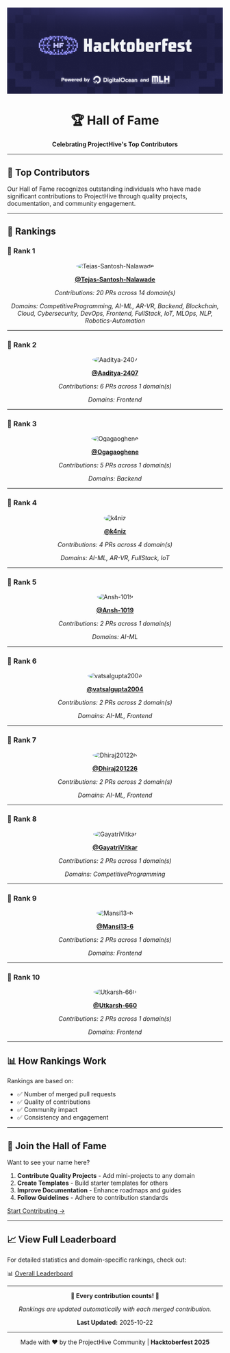 <div align="center">

![Hacktoberfest Banner](../assets/Banner/HF2025-EmailHeader.png)

# 🏆 Hall of Fame

**Celebrating ProjectHive's Top Contributors**

</div>

---

## 🌟 Top Contributors

Our Hall of Fame recognizes outstanding individuals who have made significant contributions to ProjectHive through quality projects, documentation, and community engagement.

---

## 🏅 Rankings

### 🥇 Rank 1

<div align="center">

<img src="https://github.com/Tejas-Santosh-Nalawade.png" width="100" height="100" style="border-radius: 50%;" alt="Tejas-Santosh-Nalawade"/>

**[@Tejas-Santosh-Nalawade](https://github.com/Tejas-Santosh-Nalawade)**

*Contributions: 20 PRs across 14 domain(s)*

*Domains: CompetitiveProgramming, AI-ML, AR-VR, Backend, Blockchain, Cloud, Cybersecurity, DevOps, Frontend, FullStack, IoT, MLOps, NLP, Robotics-Automation*

</div>

---

### 🥈 Rank 2

<div align="center">

<img src="https://github.com/Aaditya-2407.png" width="100" height="100" style="border-radius: 50%;" alt="Aaditya-2407"/>

**[@Aaditya-2407](https://github.com/Aaditya-2407)**

*Contributions: 6 PRs across 1 domain(s)*

*Domains: Frontend*

</div>

---

### 🥉 Rank 3

<div align="center">

<img src="https://github.com/Ogagaoghene.png" width="100" height="100" style="border-radius: 50%;" alt="Ogagaoghene"/>

**[@Ogagaoghene](https://github.com/Ogagaoghene)**

*Contributions: 5 PRs across 1 domain(s)*

*Domains: Backend*

</div>

---

### 🏅 Rank 4

<div align="center">

<img src="https://github.com/k4niz.png" width="100" height="100" style="border-radius: 50%;" alt="k4niz"/>

**[@k4niz](https://github.com/k4niz)**

*Contributions: 4 PRs across 4 domain(s)*

*Domains: AI-ML, AR-VR, FullStack, IoT*

</div>

---

### 🏅 Rank 5

<div align="center">

<img src="https://github.com/Ansh-1019.png" width="100" height="100" style="border-radius: 50%;" alt="Ansh-1019"/>

**[@Ansh-1019](https://github.com/Ansh-1019)**

*Contributions: 2 PRs across 1 domain(s)*

*Domains: AI-ML*

</div>

---

### 🏅 Rank 6

<div align="center">

<img src="https://github.com/vatsalgupta2004.png" width="100" height="100" style="border-radius: 50%;" alt="vatsalgupta2004"/>

**[@vatsalgupta2004](https://github.com/vatsalgupta2004)**

*Contributions: 2 PRs across 2 domain(s)*

*Domains: AI-ML, Frontend*

</div>

---

### 🏅 Rank 7

<div align="center">

<img src="https://github.com/Dhiraj201226.png" width="100" height="100" style="border-radius: 50%;" alt="Dhiraj201226"/>

**[@Dhiraj201226](https://github.com/Dhiraj201226)**

*Contributions: 2 PRs across 2 domain(s)*

*Domains: AI-ML, Frontend*

</div>

---

### 🏅 Rank 8

<div align="center">

<img src="https://github.com/GayatriVitkar.png" width="100" height="100" style="border-radius: 50%;" alt="GayatriVitkar"/>

**[@GayatriVitkar](https://github.com/GayatriVitkar)**

*Contributions: 2 PRs across 1 domain(s)*

*Domains: CompetitiveProgramming*

</div>

---

### 🏅 Rank 9

<div align="center">

<img src="https://github.com/Mansi13-6.png" width="100" height="100" style="border-radius: 50%;" alt="Mansi13-6"/>

**[@Mansi13-6](https://github.com/Mansi13-6)**

*Contributions: 2 PRs across 1 domain(s)*

*Domains: Frontend*

</div>

---

### 🏅 Rank 10

<div align="center">

<img src="https://github.com/Utkarsh-660.png" width="100" height="100" style="border-radius: 50%;" alt="Utkarsh-660"/>

**[@Utkarsh-660](https://github.com/Utkarsh-660)**

*Contributions: 2 PRs across 1 domain(s)*

*Domains: Frontend*

</div>

---

## 📊 How Rankings Work

Rankings are based on:
- ✅ Number of merged pull requests
- ✅ Quality of contributions
- ✅ Community impact
- ✅ Consistency and engagement

---

## 🎯 Join the Hall of Fame

Want to see your name here?

1. **Contribute Quality Projects** - Add mini-projects to any domain
2. **Create Templates** - Build starter templates for others
3. **Improve Documentation** - Enhance roadmaps and guides
4. **Follow Guidelines** - Adhere to contribution standards

[Start Contributing →](../CONTRIBUTING.md)

---

## 📈 View Full Leaderboard

For detailed statistics and domain-specific rankings, check out:

📊 [Overall Leaderboard](../DomainsLeaderboards/Overall.md)

---

<div align="center">

**🌟 Every contribution counts! 🌟**

*Rankings are updated automatically with each merged contribution.*

**Last Updated:** 2025-10-22

---

Made with ❤️ by the ProjectHive Community | **Hacktoberfest 2025**

</div>